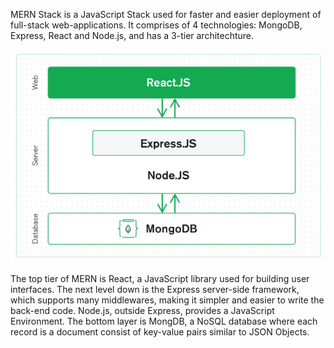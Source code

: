 
MERN Stack is a JavaScript Stack used for faster and easier deployment of full-stack web-applications. It comprises of 4 technologies: MongoDB, Express, React and Node.js, and has a 3-tier architechture.

![MERN's Architechture](./assets/mern-stack.png)

The top tier of MERN is React, a JavaScript library used for building user interfaces. The next level down is the Express server-side framework, which supports many middlewares, making it simpler and easier to write the back-end code. Node.js, outside Express, provides a JavaScript Environment. The bottom layer is MongDB, a NoSQL database where each record is a document consist of key-value pairs similar to JSON Objects.

